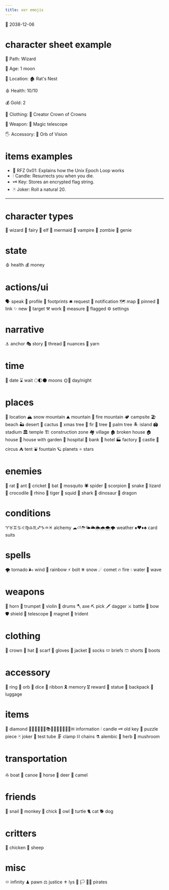 ```yaml
---
title: xor emojis
---
```

📅 2038-12-06

# character sheet example
🧙 Path: Wizard

🌙 Age:  1 moon

  
📍 Location: 🏚 Rat's Nest

  
🩸 Health: 10/10 

💰 Gold:   2 
  
👤 Clothing:  👑 Creator Crown of Crowns 

💪 Weapon:    🔭 Magic telescope 

🖐 Accessory: 🔮 Orb of Vision 



# items examples

- 📜 RFZ 0x01: Explains how the Unix Epoch Loop works 
- 🕯 Candle: Resurrects you when you die. 
- 🗝 Key: Stores an encrypted flag string.
- 🃏 Joker: Roll a natural 20.


---


# character types
🧙 wizard
🧚 fairy
🧝 elf 
🧜 mermaid
🧛 vampire
🧟 zombie
🧞 genie

# state
🩸 health
💰 money

# actions/ui
🗣 speak
👤 profile
👣 footprints
🛎 request
🔔 notification
🗺 map
📌 pinned
🔗 link
✨ new
🎯 target
⚒ work
📐 measure
🚩 flagged
⚙ settings

# narrative
⚓ anchor
🎭 story
🧵 thread
🎨 nuances
🧶 yarn

# time
📅 date
⌛ wait
🌕🌓🌑 moons
🌞🌝 day/night

# places
📍 location
🏔 snow mountain
⛰ mountain
🌋 fire mountain
🏕 campsite
🏖 beach
🏜 desert
🌵 cactus
🎄 xmas tree
🌲 fir
🌳 tree
🌴 palm tree
🏝 island
🏟 stadium
🏛 temple
🏗 construction zone
🏘 village
🏚 broken house
🏠 house
🏡 house with garden
🏥 hospital
🏦 bank 
🏨 hotel
🏭 factory
🏰 castle
🎪 circus
⛺ tent
⛲ fountain
🪐 planets
⭐ stars

# enemies

🐀 rat
🐜 ant
🦗 cricket
🦇 bat
🦟 mosquito
🕷 spider
🦂 scorpion
🐍 snake
🦎 lizard
🐊 crocodile
🦏 rhino
🐅 tiger
🦑 squid
🦈 shark
🦖 dinosaur
🐉 dragon

# conditions
♈♉♊♋♌♍♎♏♐♑♒♓ alchemy
☁⛅⛈🌤🌥🌦🌧🌨🌩 weather
♠♥♦♣ card suits

# spells
🌪 tornado
🌬 wind
🌈 rainbow
⚡ bolt
❄ snow 
☄ comet 
🔥 fire
💧 water
🌊 wave 

# weapons
📯 horn
🎺 trumpet
🎻 violin
🥁 drums
🪓 axe
⛏ pick
🗡 dagger
⚔ battle 
🏹 bow 
🛡 shield
🔭 telescope
🧲 magnet
🔱 trident

# clothing
👑 crown
🎩 hat
🧣 scarf 
🧤 gloves
🧥 jacket
🧦 socks
🩲 briefs
🩳 shorts
🥾 boots

# accessory
💍 ring
🔮 orb
🎲 dice
🎀 ribbon
🎗 memory
🎖 reward
🗿 statue
🎒 backpack
🧳 luggage

# items
💎 diamond
📔📕📖📗📘📙📚📓📒📃📜📄📑🔖✉ information
🕯 candle
🗝 old key
🧩 puzzle piece
🃏 joker
🧪 test tube
🗜 clamp
⛓ chains
⚗ alembic
🌿 herb
🍄 mushroom

# transportation
⛵ boat
🛶 canoe
🐎 horse
🦌 deer
🐪 camel

# friends
🐌 snail
🐒 monkey
🐥 chick
🦉 owl
🐢 turtle
🐈 cat
🐕 dog

# critters
🐓 chicken
🐑 sheep

# misc
♾ infinity
♟ pawn
⚖ justice
⚜ lys
🏴
🏳
🏴‍☠️ pirates
